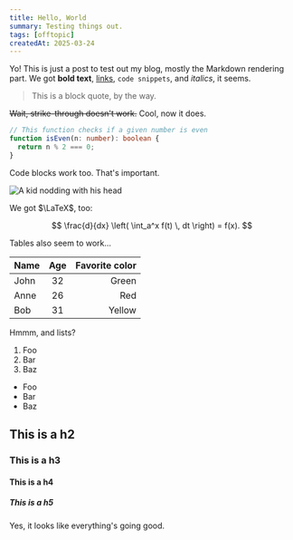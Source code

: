 ```yaml
---
title: Hello, World
summary: Testing things out.
tags: [offtopic]
createdAt: 2025-03-24
---
```


Yo! This is just a post to test out my blog, mostly the Markdown rendering part. We got **bold text**, [links](https://www.youtube.com/watch?v=dQw4w9WgXcQ), `code snippets`, and _italics_, it seems.

> This is a block quote, by the way.

~~Wait, strike-through doesn't work.~~ Cool, now it does.

```typescript
// This function checks if a given number is even
function isEven(n: number): boolean {
  return n % 2 === 0;
}
```

Code blocks work too. That's important.

![A kid nodding with his head](/assets/posts/thumbs_up.gif 'This is a caption.')

We got $\LaTeX$, too:

$$
\frac{d}{dx} \left( \int_a^x f(t) \, dt \right) = f(x).
$$

Tables also seem to work...

| Name | Age | Favorite color |
| :--- | :-: | -------------: |
| John | 32  |          Green |
| Anne | 26  |            Red |
| Bob  | 31  |         Yellow |

Hmmm, and lists?

1. Foo
2. Bar
3. Baz

- Foo
- Bar
- Baz

## This is a h2

### This is a h3

#### This is a h4

##### This is a h5

Yes, it looks like everything's going good.
